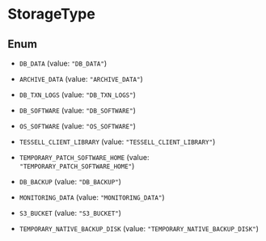 

# StorageType

## Enum


* `DB_DATA` (value: `"DB_DATA"`)

* `ARCHIVE_DATA` (value: `"ARCHIVE_DATA"`)

* `DB_TXN_LOGS` (value: `"DB_TXN_LOGS"`)

* `DB_SOFTWARE` (value: `"DB_SOFTWARE"`)

* `OS_SOFTWARE` (value: `"OS_SOFTWARE"`)

* `TESSELL_CLIENT_LIBRARY` (value: `"TESSELL_CLIENT_LIBRARY"`)

* `TEMPORARY_PATCH_SOFTWARE_HOME` (value: `"TEMPORARY_PATCH_SOFTWARE_HOME"`)

* `DB_BACKUP` (value: `"DB_BACKUP"`)

* `MONITORING_DATA` (value: `"MONITORING_DATA"`)

* `S3_BUCKET` (value: `"S3_BUCKET"`)

* `TEMPORARY_NATIVE_BACKUP_DISK` (value: `"TEMPORARY_NATIVE_BACKUP_DISK"`)



